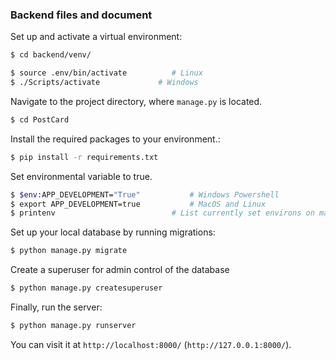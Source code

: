 ### Backend files and document


Set up and activate a virtual environment:

```bash
$ cd backend/venv/

$ source .env/bin/activate          # Linux
$ ./Scripts/activate             # Windows
```

Navigate to the project directory, where `manage.py` is located.

```bash
$ cd PostCard
```

Install the required packages to your environment.:

```bash
$ pip install -r requirements.txt
```

Set environmental variable to true.

```bash
$ $env:APP_DEVELOPMENT="True"           # Windows Powershell
$ export APP_DEVELOPMENT=true           # MacOS and Linux
$ printenv                          # List currently set environs on macos and linux
```

Set up your local database by running migrations:

```bash
$ python manage.py migrate
```

Create a superuser for admin control of the database

```bash
$ python manage.py createsuperuser
```

Finally, run the server:

```bash
$ python manage.py runserver
```

You can visit it at `http://localhost:8000/` (`http://127.0.0.1:8000/`).